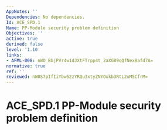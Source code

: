 ```yaml
---
AppNotes: ''
Dependencies: No dependencies.
Id: ACE_SPD.1
Name: PP-Module security problem definition
Objectives: ''
active: true
derived: false
level: '1.10'
links:
- AFML-008: nWO_BbjPVr4w1dJXtFTrpp4t_2aXG89qQfNex8afd7A=
normative: true
ref: ''
reviewed: nW0S7pIfIiYbw52zYRQu3xtyZNYOukb3RtL2uM5CfrM=
---
```


# ACE_SPD.1 PP-Module security problem definition